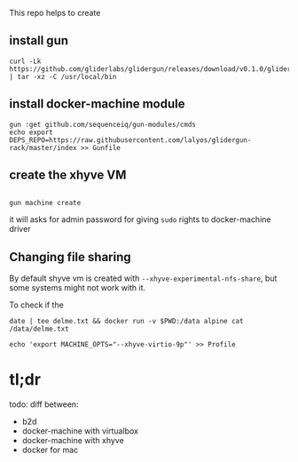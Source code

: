 This repo helps to create 
## install gun

```
curl -Lk https://github.com/gliderlabs/glidergun/releases/download/v0.1.0/glidergun_0.1.0_Darwin_x86_64.tgz | tar -xz -C /usr/local/bin
```

## install docker-machine module

```
gun :get github.com/sequenceiq/gun-modules/cmds
echo export DEPS_REPO=https://raw.githubusercontent.com/lalyos/glidergun-rack/master/index >> Gunfile
```

## create the xhyve VM

```

gun machine create
```
it will asks for admin password for giving `sudo` rights to docker-machine driver

## Changing file sharing

By default shyve vm is created with `--xhyve-experimental-nfs-share`, but some systems might not work with it.

To check if the 

```
date | tee delme.txt && docker run -v $PWD:/data alpine cat /data/delme.txt
```


```
echo 'export MACHINE_OPTS="--xhyve-virtio-9p"' >> Profile
```

# tl;dr

todo: diff between:
- b2d
- docker-machine with virtualbox
- docker-machine with xhyve
- docker for mac
